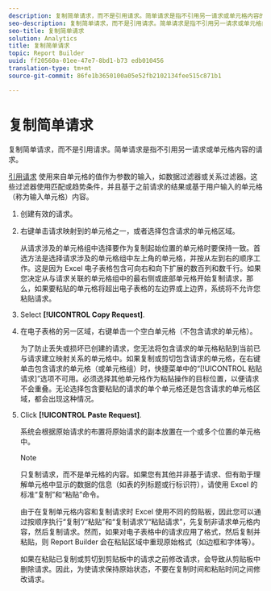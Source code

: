 ```yaml
---
description: 复制简单请求，而不是引用请求。简单请求是指不引用另一请求或单元格内容的请求。
seo-description: 复制简单请求，而不是引用请求。简单请求是指不引用另一请求或单元格内容的请求。
seo-title: 复制简单请求
solution: Analytics
title: 复制简单请求
topic: Report Builder
uuid: ff20560a-01ee-47e7-8bd1-b73 edb010456
translation-type: tm+mt
source-git-commit: 86fe1b3650100a05e52fb2102134fee515c871b1

---
```



# 复制简单请求

复制简单请求，而不是引用请求。简单请求是指不引用另一请求或单元格内容的请求。

[引用请求](../../../../analyze/report-builder/manage-requests/c-copy-requests/t-copy-referential-requests.md#task_82A145CC2A774F5EA86977D670E07DC8) 使用来自单元格的值作为参数的输入，如数据过滤器或关系过滤器。这些过滤器使用匹配或趋势条件，并且基于之前请求的结果或基于用户输入的单元格（称为输入单元格）内容。
1. 创建有效的请求。
1. 右键单击请求映射到的单元格之一，或者选择包含请求的单元格区域。

   从请求涉及的单元格组中选择要作为复制起始位置的单元格时要保持一致。首选方法是选择请求涉及的单元格组中左上角的单元格，并按从左到右的顺序工作。这是因为 Excel 电子表格包含可向右和向下扩展的数百列和数千行。如果您决定从与请求关联的单元格组中的最右侧或底部单元格开始复制请求，那么，如果要粘贴的单元格将超出电子表格的左边界或上边界，系统将不允许您粘贴请求。
1. Select **[!UICONTROL Copy Request]**.
1. 在电子表格的另一区域，右键单击一个空白单元格（不包含请求的单元格）。

   为了防止丢失或损坏已创建的请求，您无法将包含请求的单元格粘贴到当前已与请求建立映射关系的单元格中。如果复制或剪切包含请求的单元格，在右键单击包含请求的单元格（或单元格组）时，快捷菜单中的“[!UICONTROL 粘贴请求]”选项不可用。必须选择其他单元格作为粘贴操作的目标位置，以便请求不会重叠。无论选择包含要粘贴的请求的单个单元格还是包含请求的单元格区域，都会出现这种情况。
1. Click **[!UICONTROL Paste Request]**.

   系统会根据原始请求的布置将原始请求的副本放置在一个或多个位置的单元格中。

   >[!NOTE]
   >
   >只复制请求，而不是单元格的内容。如果您有其他并非基于请求、但有助于理解单元格中显示的数据的信息（如表的列标题或行标识符），请使用 Excel 的标准“复制”和“粘贴”命令。

   由于在复制单元格内容和复制请求时 Excel 使用不同的剪贴板，因此您可以通过按顺序执行“复制”/“粘贴”和“复制请求”/“粘贴请求”，先复制非请求单元格内容，然后复制请求。然而，如果对电子表格中的请求应用了格式，然后复制并粘贴，则 Report Builder 会在粘贴区域中重现原始格式（如边框和字体等）。

   如果在粘贴已复制或剪切到剪贴板中的请求之前修改请求，会导致从剪贴板中删除请求。因此，为使请求保持原始状态，不要在复制时间和粘贴时间之间修改请求。
